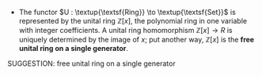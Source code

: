 -  The functor $U : \textup{\textsf{Ring}} \to \textup{\textsf{Set}}$ is represented by the unital ring $\mathbb{Z}[x]$, the polynomial ring in one variable with integer coefficients. A unital ring homomorphism $\mathbb{Z}[x] \to R$ is uniquely determined by the image of $x$; put another way, $\mathbb{Z}[x]$ is the **free unital ring on a single generator**.

SUGGESTION: free unital ring on a single generator